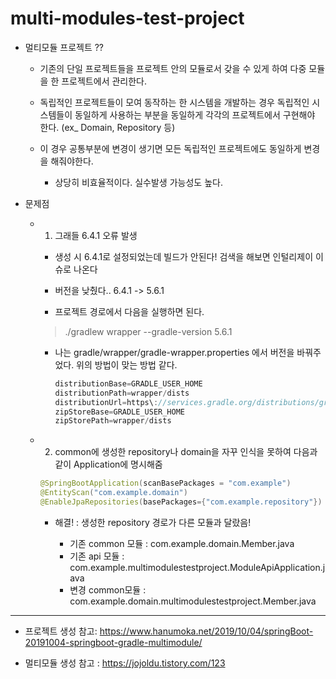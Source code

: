 # multi-modules-test-project


-	멀티모듈 프로젝트 ??

	-	기존의 단일 프로젝트들을 프로젝트 안의 모듈로서 갖을 수 있게 하여 다중 모듈을 한 프로젝트에서 관리한다.

	-	독립적인 프로젝트들이 모여 동작하는 한 시스템을 개발하는 경우 독립적인 시스템들이 동일하게 사용하는 부분을 동일하게 각각의 프로젝트에서 구현해야 한다. (ex_ Domain, Repository 등)

	-	이 경우 공통부분에 변경이 생기면 모든 독립적인 프로젝트에도 동일하게 변경을 해줘야한다.

		-	상당히 비효율적이다. 실수발생 가능성도 높다.

-	문제점

	-	1) 그래들 6.4.1 오류 발생

		-	생성 시 6.4.1로 설정되었는데 빌드가 안된다! 검색을 해보면 인털리제이 이슈로 나온다

		-	버전을 낮췄다.. 6.4.1 -> 5.6.1

		-	프로젝트 경로에서 다음을 실행하면 된다.

		> ./gradlew wrapper --gradle-version 5.6.1

		-	나는 gradle/wrapper/gradle-wrapper.properties 에서 버전을 바꿔주었다. 위의 방법이 맞는 방법 같다.

			```java
			distributionBase=GRADLE_USER_HOME
			distributionPath=wrapper/dists
			distributionUrl=https\://services.gradle.org/distributions/gradle-5.6.1-bin.zip
			zipStoreBase=GRADLE_USER_HOME
			zipStorePath=wrapper/dists
			```

	-	2) common에 생성한 repository나 domain을 자꾸 인식을 못하여 다음과 같이 Application에 명시해줌

		```java
		@SpringBootApplication(scanBasePackages = "com.example")
		@EntityScan("com.example.domain")
		@EnableJpaRepositories(basePackages={"com.example.repository"})
		```

		-	해결! : 생성한 repository 경로가 다른 모듈과 달랐음!

			-	기존 common 모듈 : com.example.domain.Member.java
			-	기존 api 모듈 : com.example.multimodulestestproject.ModuleApiApplication.java
			-	변경 common모듈 : com.example.domain.multimodulestestproject.Member.java
      
      
---

-	프로젝트 생성 참고: https://www.hanumoka.net/2019/10/04/springBoot-20191004-springboot-gradle-multimodule/

-	멀티모듈 생성 참고 : https://jojoldu.tistory.com/123


